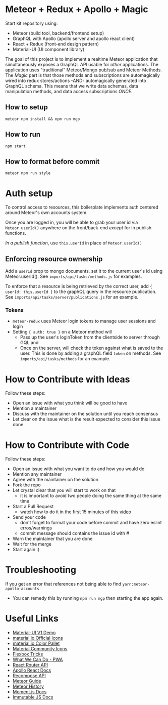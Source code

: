 # Meteor + Redux + Apollo + Magic

Start kit repository using:
- Meteor (build tool, backend/frontend setup)
- GraphQL with Apollo (apollo server and apollo react client)
- React + Redux (front-end design pattern)
- Material-UI (UI component library)

The goal of this project is to implement a realtime Meteor application that simultaneously exposes a GraphQL API usable for _other_ applications. The application uses "traditional" Meteor/Mongo pub/sub and Meteor Methods.  The _Magic_ part is that those methods and subscriptions are automagically wired into redux stores/actions -AND- automagically generated into GraphQL schema.  This means that we write data schemas, data manipulation methods, and data access subscriptions _ONCE_.

## How to setup
`
meteor npm install && npm run mgp
`
## How to run
`
npm start
`
## How to format before commit
`
meteor npm run style
`

# Auth setup

To control access to resources, this boilerplate implements auth centered around
Meteor's own accounts system.

Once you are logged in, you will be able to grab your user id via
`Meteor.userId()` anywhere on the front/back-end _except_ for in publish functions.

_In a publish function_, use `this.userId` in place of `Meteor.userId()`

## Enforcing resource ownership

Add a `userId` prop to mongo documents, set it to the current user's id using Meteor.userId(). See `imports/api/tasks/methods.js` for examples.

To enforce that a resource is being retrieved by the correct user, add `{ userId: this.userId }` to the graphQL query in the resource publication. See `imports/api/tasks/server/publications.js` for an example.

### Tokens

- `meteor-redux` uses Meteor login tokens to manage user sessions and login
- Setting `{ auth: true }` on a Meteor method will
  - Pass up the user's loginToken from the clientside to server through GQL and
  - Once on the server, will check the token against what is saved to the user.
  This is done by adding a graphQL field `token` on methods. See `imports/api/tasks/methods` for an example.

# How to Contribute with Ideas
Follow these steps:
- Open an issue with what you think will be good to have
- Mention a maintainer
- Discuss with the maintainer on the solution until you reach consensus
- Let clear on the issue what is the result expected to consider this issue done

# How to Contribute with Code
Follow these steps:
- Open an issue with what you want to do and how you would do
- Mention any maintainer
- Agree with the maintainer on the solution
- Fork the repo
- Let crystal clear that you will start to work on that
  - it is important to avoid two people doing the same thing at the same time
- Start a Pull Request
  - watch how to do it in the first 15 minutes of this [video](https://www.youtube.com/watch?v=TNoGHLZaTRg&t=4343s)
- Send your code
  - don't forget to format your code before commit and have zero eslint erros/warnings
  - commit message should contains the issue id with #
- Warn the maintainer that you are done
- Wait for the merge
- Start again :)

# Troubleshooting
If you get an error that references not being able to find `yarn:meteor-apollo-accounts`
- You can remedy this by running `npm run mgp` then starting the app again.

# Useful Links
- [Material-UI V1 Demo](https://material-ui-next.com/demos/app-bar/)
- [material.io Official Icons](https://material.io/icons/)
- [material.io Color Pallet](https://material.io/guidelines/style/color.html)
- [Material Community Icons](https://materialdesignicons.com/)
- [Flexbox Tricks](https://css-tricks.com/snippets/css/a-guide-to-flexbox/)
- [What We Can Do - PWA](https://whatwebcando.today/)
- [React Router API](https://reacttraining.com/react-router/web/api/BrowserRouter)
- [Apollo React Docs](https://www.apollographql.com/docs/react/)
- [Recompose API](https://github.com/acdlite/recompose/blob/master/docs/API.md)
- [Meteor Guide](https://guide.meteor.com/)
- [Meteor History](https://github.com/meteor/meteor/blob/devel/History.md)
- [Moment.js Docs](https://momentjs.com/docs/#/parsing/)
- [Immutable JS Docs](https://facebook.github.io/immutable-js/docs/#/)
